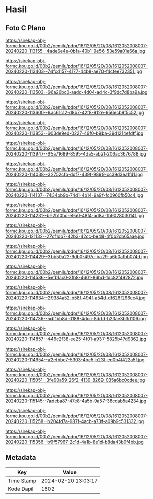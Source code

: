 # Hasil

## Foto C Plano

https://sirekap-obj-formc.kpu.go.id/00b2/pemilu/pdpr/16/12/05/20/08/1612052008007-20240220-113155--4ade6e4e-0b1a-40b1-9e56-53e59a01e66a.jpg

https://sirekap-obj-formc.kpu.go.id/00b2/pemilu/pdpr/16/12/05/20/08/1612052008007-20240220-113403--74fcd157-4177-44b8-ae70-f4cfee732351.jpg

https://sirekap-obj-formc.kpu.go.id/00b2/pemilu/pdpr/16/12/05/20/08/1612052008007-20240220-113503--66a26bc0-aadd-4d04-ad4c-3f9dc7d8ba9a.jpg

https://sirekap-obj-formc.kpu.go.id/00b2/pemilu/pdpr/16/12/05/20/08/1612052008007-20240220-113600--9ac61c12-d8b7-42f8-912e-956ecb9f5c52.jpg

https://sirekap-obj-formc.kpu.go.id/00b2/pemilu/pdpr/16/12/05/20/08/1612052008007-20240220-113853--603de9ed-0227-49f0-b9ba-39d1214efdff.jpg

https://sirekap-obj-formc.kpu.go.id/00b2/pemilu/pdpr/16/12/05/20/08/1612052008007-20240220-113947--65a71689-8595-4da5-ab2f-206ac3676788.jpg

https://sirekap-obj-formc.kpu.go.id/00b2/pemilu/pdpr/16/12/05/20/08/1612052008007-20240220-114038--32752cfb-ddf7-439f-9899-cc39d3ea1f41.jpg

https://sirekap-obj-formc.kpu.go.id/00b2/pemilu/pdpr/16/12/05/20/08/1612052008007-20240220-114137--7434bb9b-74d1-4b14-9a9f-fc0960fb50c4.jpg

https://sirekap-obj-formc.kpu.go.id/00b2/pemilu/pdpr/16/12/05/20/08/1612052008007-20240220-114231--be2b10bc-e9a0-48f4-ad8a-1b9028030141.jpg

https://sirekap-obj-formc.kpu.go.id/00b2/pemilu/pdpr/16/12/05/20/08/1612052008007-20240220-121132--27cf1db7-42b3-42cc-be48-4f0b2cb65aae.jpg

https://sirekap-obj-formc.kpu.go.id/00b2/pemilu/pdpr/16/12/05/20/08/1612052008007-20240220-114429--3bb50a22-9db0-497c-ba29-a6b0afbb074d.jpg

https://sirekap-obj-formc.kpu.go.id/00b2/pemilu/pdpr/16/12/05/20/08/1612052008007-20240220-114536--5efb1ac0-3fb8-4601-86bd-1dc82f492872.jpg

https://sirekap-obj-formc.kpu.go.id/00b2/pemilu/pdpr/16/12/05/20/08/1612052008007-20240220-114634--29384a52-b58f-494f-a54d-df626f296ec4.jpg

https://sirekap-obj-formc.kpu.go.id/00b2/pemilu/pdpr/16/12/05/20/08/1612052008007-20240220-114736--5df1bb8d-0188-4dcc-8ddd-b23ae3b3d106.jpg

https://sirekap-obj-formc.kpu.go.id/00b2/pemilu/pdpr/16/12/05/20/08/1612052008007-20240220-114857--446c2f38-ee25-4f01-a937-5825b47d9362.jpg

https://sirekap-obj-formc.kpu.go.id/00b2/pemilu/pdpr/16/12/05/20/08/1612052008007-20240220-114954--a2efbbe7-5303-4bc5-b23f-ed0b4f422a5f.jpg

https://sirekap-obj-formc.kpu.go.id/00b2/pemilu/pdpr/16/12/05/20/08/1612052008007-20240220-115051--3fe90a59-26f2-4139-8269-035a6bc0cdee.jpg

https://sirekap-obj-formc.kpu.go.id/00b2/pemilu/pdpr/16/12/05/20/08/1612052008007-20240220-115145--7adeba87-47e8-4a5b-9a57-38cdab5a4234.jpg

https://sirekap-obj-formc.kpu.go.id/00b2/pemilu/pdpr/16/12/05/20/08/1612052008007-20240220-115258--b204fd7a-987f-4acb-a73f-a09b9c531332.jpg

https://sirekap-obj-formc.kpu.go.id/00b2/pemilu/pdpr/16/12/05/20/08/1612052008007-20240220-115356--b9f57967-2c1d-4a1b-8e1d-b8da43b0f4bb.jpg


## Metadata

| Key        | Value               |
| ---------- | ------------------- |
| Time Stamp | 2024-02-20 13:03:17 |
| Kode Dapil | 1602                |




